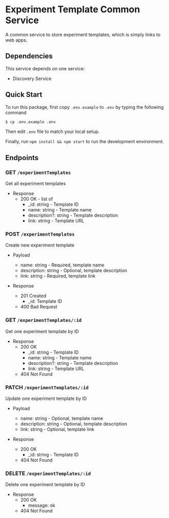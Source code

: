# Experiment Template Common Service

A common service to store experiment templates, which is simply links to web apps.

## Dependencies

This service depends on one service:

* Discovery Service

## Quick Start

To run this package, first copy `.env.example` to `.env` by typing the following command

```bash
$ cp .env.example .env
```

Then edit `.env` file to match your local setup.

Finally, run `npm install && npm start` to run the development environment.


## Endpoints

### GET `/experimentTemplates`

Get all experiment templates

* Response
    * 200 OK - list of
        * _id: string - Template ID
        * name: string - Template name
        * description?: string - Template description
        * link: string - Template URL

### POST `/experimentTemplates`

Create new experiment template

* Payload
    * name: string - Required, template name
    * description: string - Optional, template description
    * link: string - Required, template link
        
* Response
    * 201 Created
        * _id: Template ID
    * 400 Bad Request

### GET `/experimentTemplates/:id`

Get one experiment template by ID

* Response
    * 200 OK
        * _id: string - Template ID
        * name: string - Template name
        * description?: string - Template description
        * link: string - Template URL
    * 404 Not Found
    

### PATCH `/experimentTemplates/:id`

Update one experiment template by ID

* Payload
    * name: string - Optional, template name
    * description: string - Optional, template description
    * link: string - Optional, template link
    
* Response
    * 200 OK
        * _id: string - Template ID
    * 404 Not Found

### DELETE `/experimentTemplates/:id`

Delete one experiment template by ID
    
* Response
    * 200 OK
        * message: ok
    * 404 Not Found